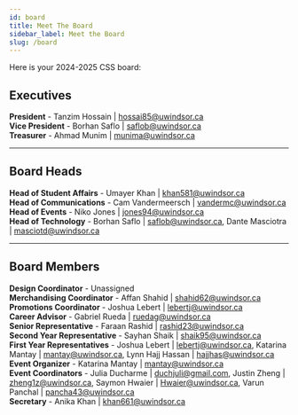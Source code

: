 ```yaml
---
id: board
title: Meet The Board
sidebar_label: Meet the Board
slug: /board
---
```


Here is your 2024-2025 CSS board:

## Executives

**President** - Tanzim Hossain | hossai85@uwindsor.ca  
**Vice President** - Borhan Saflo | saflob@uwindsor.ca  
**Treasurer** - Ahmad Munim | munima@uwindsor.ca

---

## Board Heads

**Head of Student Affairs** - Umayer Khan | khan581@uwindsor.ca  
**Head of Communications** - Cam Vandermeersch | vandermc@uwindsor.ca  
**Head of Events** - Niko Jones | jones94@uwindsor.ca  
**Head of Technology** - Borhan Saflo | saflob@uwindsor.ca, Dante Masciotra | masciotd@uwindsor.ca

---

## Board Members

**Design Coordinator** - Unassigned  
**Merchandising Coordinator** - Affan Shahid | shahid62@uwindsor.ca  
**Promotions Coordinator** - Joshua Lebert | lebertj@uwindsor.ca  
**Career Advisor** - Gabriel Rueda | ruedag@uwindsor.ca  
**Senior Representative** - Faraan Rashid | rashid23@uwindsor.ca  
**Second Year Representative** - Sayhan Shaik | shaik95@uwindsor.ca  
**First Year Representatives** - Joshua Lebert | lebertj@uwindsor.ca, Katarina Mantay | mantay@uwindsor.ca, Lynn Hajj Hassan | hajjhas@uwindsor.ca  
**Event Organizer** - Katarina Mantay | mantay@uwindsor.ca  
**Event Coordinators** - Julia Ducharme | duchjuli@gmail.com, Justin Zheng | zheng1z@uwindsor.ca, Saymon Hwaier | Hwaier@uwindsor.ca, Varun Panchal | pancha43@uwindsor.ca  
**Secretary** - Anika Khan | khan661@uwindsor.ca
